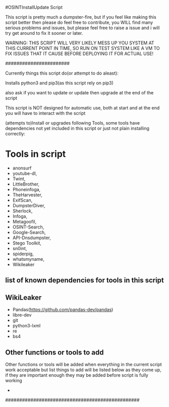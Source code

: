 #OSINTInstallUpdate Script


This script is pretty much a dumpster-fire, but if you feel like making this script better then please do feel free to contribute, you WILL find many serious problems and issues, but please feel free to raise a issue and i will try get around to fix it sooner or later.

WARNING: THIS SCRIPT WILL VERY LIKELY MESS UP YOU SYSTEM AT THIS CURRENT POINT IN TIME, SO RUN ON TEST SYSTEM LIKE A VM TO FIX ISSUES THAT IT CAUSE BEFORE DEPLOYING IT FOR ACTUAL USE! 



#######################


Currently things this script do(or attempt to do aleast):



Installs python3 and pip3(as this script rely on pip3)

also ask if you want to update or update then upgrade at the end of the script

This script is NOT designed for automatic use, both at start and at the end you will have to interact with the script



(attempts to)Install or upgrades following Tools, some tools have dependencies not yet included in this script or just not plain installing correctly:

# Tools in script
+ anonsurf
+ youtube-dl,
+ Twint,
+ LittleBrother,
+ Phoneinfoga,
+ TheHarvester,
+ ExifScan,
+ DumpsterDiver,
+ Sherlock,
+ Infoga,
+ Metagoofil,
+ OSINT-Search,
+ Google-Search,
+ API-Dnsdumpster,
+ Stego Toolkit,
+ sn0int,
+ spiderpig,
+ whatsmyname,
+ Wikileaker

## list of known dependencies for tools in this script

## WikiLeaker
+ Pandas(https://github.com/pandas-dev/pandas)
+ libre-dev
+ git
+ python3-lxml
+ re
+ bs4
 
## Other functions or tools to add

Other functions or tools will be added when everything in the current script work acceptable but list things to add will be listed below as they come up, if they are important enough they may be added before script is fully working


-

################################################
